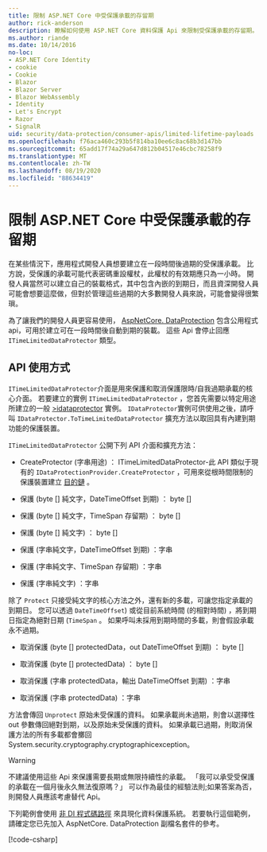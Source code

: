 ```yaml
---
title: 限制 ASP.NET Core 中受保護承載的存留期
author: rick-anderson
description: 瞭解如何使用 ASP.NET Core 資料保護 Api 來限制受保護承載的存留期。
ms.author: riande
ms.date: 10/14/2016
no-loc:
- ASP.NET Core Identity
- cookie
- Cookie
- Blazor
- Blazor Server
- Blazor WebAssembly
- Identity
- Let's Encrypt
- Razor
- SignalR
uid: security/data-protection/consumer-apis/limited-lifetime-payloads
ms.openlocfilehash: f76aca460c293b5f814ba10ee6c8ac68b3d147bb
ms.sourcegitcommit: 65add17f74a29a647d812b04517e46cbc78258f9
ms.translationtype: MT
ms.contentlocale: zh-TW
ms.lasthandoff: 08/19/2020
ms.locfileid: "88634419"
---
```

# <a name="limit-the-lifetime-of-protected-payloads-in-aspnet-core"></a>限制 ASP.NET Core 中受保護承載的存留期

在某些情況下，應用程式開發人員想要建立在一段時間後過期的受保護承載。 比方說，受保護的承載可能代表密碼重設權杖，此權杖的有效期應只為一小時。 開發人員當然可以建立自己的裝載格式，其中包含內嵌的到期日，而且資深開發人員可能會想要這麼做，但對於管理這些過期的大多數開發人員來說，可能會變得很繁瑣。

為了讓我們的開發人員更容易使用， [AspNetCore. DataProtection](https://www.nuget.org/packages/Microsoft.AspNetCore.DataProtection.Extensions/) 包含公用程式 api，可用於建立可在一段時間後自動到期的裝載。 這些 Api 會停止回應 `ITimeLimitedDataProtector` 類型。

## <a name="api-usage"></a>API 使用方式

`ITimeLimitedDataProtector`介面是用來保護和取消保護限時/自我過期承載的核心介面。 若要建立的實例 `ITimeLimitedDataProtector` ，您首先需要以特定用途所建立的一般 [>idataprotector](xref:security/data-protection/consumer-apis/overview) 實例。 `IDataProtector`實例可供使用之後，請呼叫 `IDataProtector.ToTimeLimitedDataProtector` 擴充方法以取回具有內建到期功能的保護裝置。

`ITimeLimitedDataProtector` 公開下列 API 介面和擴充方法：

* CreateProtector (字串用途) ： ITimeLimitedDataProtector-此 API 類似于現有的 `IDataProtectionProvider.CreateProtector` ，可用來從根時間限制的保護裝置建立 [目的鏈](xref:security/data-protection/consumer-apis/purpose-strings) 。

* 保護 (byte [] 純文字，DateTimeOffset 到期) ： byte []

* 保護 (byte [] 純文字，TimeSpan 存留期) ： byte []

* 保護 (byte [] 純文字) ： byte []

* 保護 (字串純文字，DateTimeOffset 到期) ：字串

* 保護 (字串純文字、TimeSpan 存留期) ：字串

* 保護 (字串純文字) ：字串

除了 `Protect` 只接受純文字的核心方法之外，還有新的多載，可讓您指定承載的到期日。 您可以透過 `DateTimeOffset`) 或從目前系統時間 (的相對時間) ，將到期日指定為絕對日期 (`TimeSpan` 。 如果呼叫未採用到期時間的多載，則會假設承載永不過期。

* 取消保護 (byte [] protectedData，out DateTimeOffset 到期) ： byte []

* 取消保護 (byte [] protectedData) ： byte []

* 取消保護 (字串 protectedData，輸出 DateTimeOffset 到期) ：字串

* 取消保護 (字串 protectedData) ：字串

方法會傳回 `Unprotect` 原始未受保護的資料。 如果承載尚未過期，則會以選擇性 out 參數傳回絕對到期，以及原始未受保護的資料。 如果承載已過期，則取消保護方法的所有多載都會擲回 System.security.cryptography.cryptographicexception。

>[!WARNING]
> 不建議使用這些 Api 來保護需要長期或無限持續性的承載。 「我可以承受受保護的承載在一個月後永久無法復原嗎？」 可以作為最佳的經驗法則;如果答案為否，則開發人員應該考慮替代 Api。

下列範例會使用 [非 DI 程式碼路徑](xref:security/data-protection/configuration/non-di-scenarios) 來具現化資料保護系統。 若要執行這個範例，請確定您已先加入 AspNetCore. DataProtection 副檔名套件的參考。

[!code-csharp[](limited-lifetime-payloads/samples/limitedlifetimepayloads.cs)]

